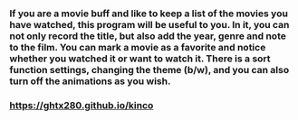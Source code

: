 ### If you are a movie buff and like to keep a list of the movies you have watched, this program will be useful to you. In it, you can not only record the title, but also add the year, genre and note to the film. You can mark a movie as a favorite and notice whether you watched it or want to watch it. There is a sort function settings, changing the theme (b/w), and you can also turn off the animations as you wish.

### https://ghtx280.github.io/kinco
